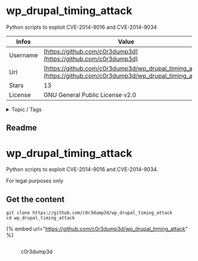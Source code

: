 # wp_drupal_timing_attack

Python scripts to exploit CVE-2014-9016 and CVE-2014-9034

| Infos    | Value                                                              |
| -------- | -------------------------------------------------------------------|
| Username | [https://github.com/c0r3dump3d](https://github.com/c0r3dump3d) |
| Url      | [https://github.com/c0r3dump3d/wp_drupal_timing_attack](https://github.com/c0r3dump3d/wp_drupal_timing_attack)                                               |
| Stars    | 13                                                          |
| License  | GNU General Public License v2.0                                                        |

<details>

<summary>Topic / Tags</summary>



</details>

## Readme

wp_drupal_timing_attack
=======================

Python scripts to exploit CVE-2014-9016 and CVE-2014-9034.

For legal purposes only



## Get the content

```
git clone https://github.com/c0r3dump3d/wp_drupal_timing_attack
cd wp_drupal_timing_attack
```

{% embed url="https://github.com/c0r3dump3d/wp_drupal_timing_attack" %}

<figure><img src="https://avatars.githubusercontent.com/u/5602401?v=4" alt=""><figcaption><p>c0r3dump3d</p></figcaption></figure>
